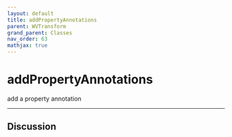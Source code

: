 ```yaml
---
layout: default
title: addPropertyAnnotations
parent: WVTransform
grand_parent: Classes
nav_order: 63
mathjax: true
---
```


#  addPropertyAnnotations

add a property annotation


---

## Discussion

  
